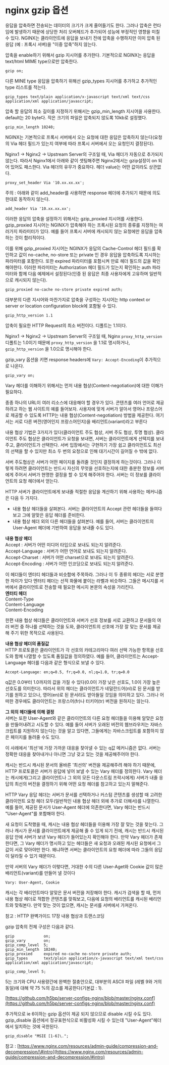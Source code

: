 # nginx gzip 옵션

응답을 압축하면 전송되는 데이터의 크기가 크게 줄어들기도 한다. 그러나 압축은 런타임에 발생하기 때문에 상당한 처리 오버헤드가 추가되어 성능에 부정적인 영향을 미칠 수 있다. NGINX는 클라이언트에 응답을 보내기 전에 압축을 수행하지만 이미 압축 된 응답 \(예 : 프록시 서버\)을 "이중 압축"하지 않는다.

압축을 enable하기 위해서 gzip 지시어를 추가한다. 기본적으로 NGINX는 응답을 text/html MIME type으로만 압축한다.

```text
gzip on;
```

다른 MINE type 응답을 압축하기 위해선 gzip\_types 지시어를 추가하고 추가적인 type 리스트를 적는다.

```text
gzip_types text/plain application/x-javascript text/xml text/css application/xml application/javascript;
```

압축 할 응답의 최소 길이를 지정하기 위해서는 gzip\_min\_length 지시어을 사용한다. default는 20 byte다. 작은 크기의 파일은 압축되지 않도록 10kb로 설정했다.

```text
gzip_min_length 10240;
```

NGINX는 기본적으로 프록시 서버에서 오는 요청에 대한 응답은 압축하지 않는다\(요청의 Via 헤더 필드가 있는지 여부에 따라 프록시 서버에서 오는 요청인지 결정된다\).

Nginx1 -&gt; Nginx2 -&gt; Upstream Server의 구조일 때, Via 헤더가 자동으로 추가되지 않는다. 따라서 Nginx1에서 아래와 같이 셋팅해주면 Nginx2에서는 gzip설정이 on 되어 있어도 패스한다. Via 헤더의 유무가 중요하다. 헤더 value는 어떤 값이라도 상관없다.

```text
proxy_set_header Via '10.xx.xx.xx';
```

주의 : 아래와 같이 add\_header를 사용하면 response 헤더에 추가되기 때문에 의도한대로 동작하지 않는다.

```text
add_header Via '10.xx.xx.xx';
```

이러한 응답의 압축을 설정하기 위해서는 gzip\_proxied 지시어를 사용한다. gzip\_proxied 지시어는 NGINX가 압축해야 하는 프록시된 요청의 종류를 지정하는 여러가지 파라미터가 있다. 예를 들어 프록시 서버에 캐시되지 않는 요청에만 응답을 압축하는 것이 합리적이다.

이를 위해 gzip\_proxied 지시어는 NGINX가 응답의 Cache-Control 헤더 필드를 확인하고 값이 no-cache, no-store 또는 private 인 경우 응답을 압축하도록 지시하는 파라미터를 포함한다. 또한 expired 파라미터를 포함시켜 만료 헤더 필드의 값을 확인해야한다. 이러한 파라미터는 Authorization 헤더 필드가 있는지 확인하는 auth 파라미터와 함께 다음 예제에서 설정된다\(인증 된 응답은 최종 사용자에게 고유하며 일반적으로 캐시되지 않는다\).

```text
gzip_proxied no-cache no-store private expired auth;
```

대부분의 다른 지시어와 마찬가지로 압축을 구성하는 지시어는 http context or server or location configuration block에 포함될 수 있다.

```text
gzip_http_version 1.1
```

압축이 필요한 HTTP Request의 최소 버전이다. 디폴트는 1.1이다.

Nginx1 -&gt; Nginx2 -&gt; Upstream Server의 구조일 때, Nginx `proxy_http_version` 디폴트는 1.0이기 때문에 `proxy_http_version` 을 1.1로 명시하거나, `gzip_http_version` 을 1.0으로 명시해야 한다.

gzip\_vary 옵션을 키면 response headers에 `Vary: Accept-Encoding`이 추가적으로 나온다.

```text
gzip_vary on;
```

Vary 헤더를 이해하기 위해서는 먼저 내용 협상\(Content-negotiation\)에 대한 이해가 필요하다.

종종 하나의 URL이 여러 리소스에 대응해야 할 경우가 있다. 콘텐츠를 여러 언어로 제공하려고 하는 웹 사이트의 예를 들어보자. 사용자에 맞게 서버가 알아서 영어나 프랑스어로 제공할 수 있도록 HTTP는 내용 협상\(Content-negotiation\) 방법을 제공한다. 여기서는 서로 다른 버전\(영어인지 프랑스어인지\)을 배리언트\(variant\)라고 부른다

내용 협상 기법은 3가지가 있다\(클라이언트 주도 협상, 서버 주도 협상, 투명 협상\). 클라이언트 주도 협상은 클라이언트가 요청을 보내면, 서버는 클라이언트에게 선택지를 보내주고, 클라이언트가 선택한다. 서버 입장에서는 구현하기 가장 쉽고 클라이언트도 최선의 선택을 할 수 있지만 최소 두 번의 요청으로 인해 대기시간이 길어질 수 밖에 없다.

서버 주도협상은 서버가 어떤 페이지를 돌려줄 것인지 결정하게 하는것이다. 그러나 이렇게 하려면 클라이언트는 반드시 자신의 무엇을 선호하는지에 대한 충분한 정보를 서버에게 주어서 서버가 현명한 결정을 할 수 있게 해주어야 한다. 서버는 이 정보를 클라이언트의 요청 헤더에서 얻는다.

HTTP 서버가 클라이언트에게 보내줄 적절한 응답을 계산하기 위해 사용하는 메커니즘은 다음 두 가지다.

* 내용 협상 헤더들을 살펴본다. 서버는 클라이언트의 Accept 관련 헤더들을 들여다보고 그에 알맞은 응답 헤더를 준비한다.
* 내용 협상 헤더 외의 다른 헤더들을 살펴본다. 예를 들어, 서버는 클라이언트의 User-Agent 헤더에 기반하여 응답을 보내줄 수도 있다.

**내용 협상 헤더**  
 Accept : 서버가 어떤 미디어 타입으로 보내도 되는지 알려준다.   
 Accept-Language : 서버가 어떤 언어로 보내도 되는지 알려준다.  
 Accept-Charset : 서버가 어떤 charset으로 보내도 되는지 알려준다.  
 Accept-Encoding : 서버가 어떤 인코딩으로 보내도 되는지 알려준다.  


이 헤더들이 엔터티 헤더들과 비슷함에 주목하라. 그러나 이 두 종류의 헤더는 서로 분명한 차이가 있다 엔터티 헤더는 선적 화물에 붙이는 라벨과 비슷하다. 그들은 메시지를 서버에서 클라이언트로 전송할 때 필요한 메시지 본문의 속성을 가리킨다.  
 **엔터티 헤더**  
 Content-Type  
 Content-Language  
 Content-Encoding  


한편 내용 협상 헤더들은 클라이언트와 서버가 선호 정보를 서로 교환하고 문서들의 여러 버전 중 하나를 선택하는 것을 도와, 클라이언트의 선호에 가장 잘 맞는 문서를 제공해 주기 위한 목적으로 사용된다.

**내용 협상 헤더의 품질값**  
 HTTP 프로토콜은 클라이언트가 각 선호의 카테고리마다 여러 선택 가능한 항목을 선호도와 함께 나열할 수 있도록 품질값을 정의하였다. 예를 들어, 클라이언트는 Accept-Language 헤더를 다음과 같은 형식으로 보낼 수 있다.

```text
Accept-Language: en;q=0.5, fr;q=0.0, nl;q=1.0, tr;q=0.0
```

q값은 0.0부터 1.0까지의 값을 가질 수 있다\(0.0이 가장 낮은 선호도, 1.0이 가장 높은 선호도를 의미한다\). 따라서 위의 헤더는 클라이언트가 네덜란드어\(nl\)로 된 문서를 받기를 원하고 있으나, 영어\(en\)로 된 문서라도 받아들일 것임을 의미하고 있다. 그러나 어떠한 경우에도 클라이언트는 프랑스어\(fr\)나 터키어\(tr\) 버전을 원하지는 않는다.

**그 외의 헤더들에 의해 결정**  
 서버는 또한 User-Agent와 같은 클라이언트의 다른 요청 헤더들을 이용해 알맞은 요청을 만들어내려고 시도할 수 있다. 예를 들어 서버가 오래된 버전의 웹브라우저는 자바스크립트를 지원하지 않는다는 것을 알고 있다면, 그들에게는 자바스크립트를 포함하지 않은 페이지를 돌려줄 수도 있다.

이 사례에서 '최선'에 가장 가까운 대응을 찾아낼 수 있는 q값 메커니즘은 없다. 서버는 정확한 대응을 찾아내거나 아니면 그냥 갖고 있는 것을 제공해주어야 한다.

캐시는 반드시 캐시된 문서의 올바른 '최선의' 버전을 제공해주려 해야 하기 때문에, HTTP 프로토콜은 서버가 응답에 넣어 보낼 수 있는 Vary 헤더를 정의한다. Vary 헤더는 캐시에게\(그리고 클라이언트나 그 외의 모든 다운스트림 프락시에게\) 서버가 내줄 응답의 최선의 버전을 결정하기 위해 어떤 요청 헤더를 참고하고 있는지 말해준다.

HTTP Vary 응답 헤더는 서버가 문서를 선택하거나 커스텀 콘텐츠를 생성할 때 고려한 클라이언트 요청 헤더 모두\(일반적인 내용 협상 헤더 외에 추가로 더해서\)를 나열한다. 예를 들어, 제공된 문서가 User-Agent 헤더에 의존한다면, Vary 헤더는 반드시 "User-Agent"를 포함해야 한다.

새 요청이 도착했을 때, 캐시는 내용 협상 헤더들을 이용해 가장 잘 맞는 것을 찾는다. 그러나 캐시가 문서를 클라이언트에게 제공해 줄 수 있게 되기 전에, 캐시는 반드시 캐시된 응답 안에 서버가 보낸 Vary 헤더가 들어있는지 확인해야 한다. 만약 Vary 헤더가 존재한다면, 그 Vary 헤더가 명시하고 있는 헤더들은 새 요청과 오래된 캐시된 요청에서 그 값이 서로 맞아야만 한다. 왜냐하면 서버는 클라이언트의 요청 헤더에 따라 그들의 응답이 달라질 수 있기 때문이다.

만약 서버의 Vary 헤더가 이렇다면, 거대한 수의 다른 User-Aget와 Cookie 값이 많은 배리언트\(variant\)를 만들어 낼 것이다

```text
Vary: User-Agent, Cookie
```

캐시는 각 배리언트마다 알맞은 문서 버전을 저장해야 한다. 캐시가 검색을 할 때, 먼저 내용 협상 헤더로 적합한 콘텐츠를 맞춰보고, 다음에 요청의 배리언트를 캐시된 배리언트와 맞춰본다. 만약 맞는 것이 없으면, 캐시는 문서를 서버에서 가져온다.

참고 : HTTP 완벽가이드 17장 내용 협상과 트랜스코딩

gzip 압축의 전체 구성은 다음과 같다.

```text
gzip             on;
gzip_vary        on;
gzip_comp_level  5;
gzip_min_length  10240;
gzip_proxied     expired no-cache no-store private auth;
gzip_types       text/plain application/x-javascript text/xml text/css application/xml application/javascript;
```

```text
gzip_comp_level 5;
```

5는 크기와 CPU 사용량간에 완벽한 절충안으로, 대부분의 ASCII 파일 \(레벨 9와 거의 동일\)에 대해 약 75 %의 감소를 제공한다\(기본값 : 1\).

[https://github.com/h5bp/server-configs-nginx/blob/master/nginx.conf](https://github.com/h5bp/server-configs-nginx/blob/master/nginx.conf)

추가적으로 ie 6이하는 gzip 옵션이 제공 되지 않으므로 disable 시킬 수도 있다. gzip\_disable 옵션에서 정규표현식으로 비활성화 시킬 수 있는데 "User-Agent"헤더에서 일치하는 것에 국한된다.

```text
gzip_disable "MSIE [1-6]\.";
```

참고 : [https://www.nginx.com/resources/admin-guide/compression-and-decompression/\#intro](https://www.nginx.com/resources/admin-guide/compression-and-decompression/#intro)

